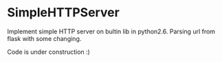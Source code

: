 # SimpleHTTPServer

Implement simple HTTP server on bultin lib in python2.6. Parsing url from flask with some changing.

Code is under construction :)
